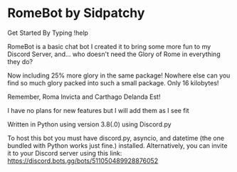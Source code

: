 # RomeBot by Sidpatchy
Get Started By Typing !help

RomeBot is a basic chat bot I created it to bring some more fun to my Discord Server, and... who doesn't need the Glory of Rome in everything they do?

Now including 25% more glory in the same package! Nowhere else can you find so much glory packed into such a small package. Only 16  kilobytes! 

Remember, Roma Invicta and Carthago Delanda Est!

I have no plans for new features but I will add them as I see fit

Written in Python using version 3.8(.0) using Discord.py

To host this bot you must have discord.py, asyncio, and datetime (the one bundled with Python works just fine.) installed. Alternatively, you can invite it to your Discord server using this link: https://discord.bots.gg/bots/511050489928876052
